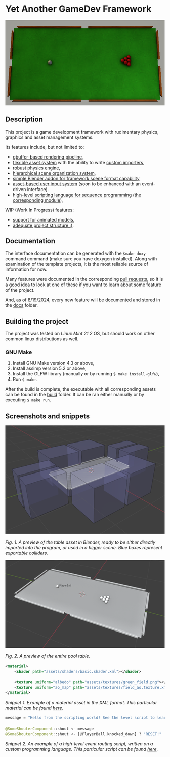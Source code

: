 # Yet Another GameDev Framework

![screenshot.png](docs/screenshot.png)

## Description

This project is a game development framework with rudimentary physics, graphics and asset management systems.

Its features include, but not limited to:
- [gbuffer-based rendering pipeline](lib/graphics/objects/scene.cpp),
- [flexible asset system](lib/managers/asset_manager.h) with the ability to write [custom importers](lib/graphics/importers/materials.cpp),
- [robust physics engine](lib/physics/level_geometry.h),
- [hierarchical scene organization system](lib/logics/scene.h),
- [simple Blender addon for framework scene format capability](blender),
- [asset-based user input system](lib/input) (soon to be enhanced with an event-driven interface).
- [high-level scripting language for sequence programming](docs/asset_system/EVENT_ROUTING.md) ([the corresponding module](lib/logics/blueprints/scripts/script.h)),

WIP (Work In Progress) features:
- [support for animated models](https://github.com/Sigmarik/graphics-engine/issues/4),
- [adequate project structure :)](https://github.com/Sigmarik/graphics-engine/issues/26).

## Documentation

The interface documentation can be generated with the `$make doxy` command command (make sure you have doxygen installed).
Along with examination of the template projects, it is the most reliable source of information for now.

Many features were documented in the corresponding [pull requests](https://github.com/Sigmarik/graphics-engine/pulls?q=is%3Apr+is%3Aclosed), so it is a good idea to look at one of these if you want to learn about some feature of the project.

And, as of 8/19/2024, every new feature will be documented and stored in the [docs](docs) folder.

## Building the project

The project was tested on *Linux Mint 21.2* OS, but should work on other common linux distributions as well.

### GNU Make

1. Install GNU Make version 4.3 or above,
2. Install assimp version 5.2 or above,
3. Install the GLFW library (manually or by running `$ make install-glfw`),
4. Run `$ make`.

After the build is complete, the executable with all corresponding assets can be found in the [build](build/) folder. It can be ran either manually or by executing `$ make run`.

## Screenshots and snippets

![asset_preview](docs/blend_preview_table.png)

*Fig. 1. A preview of the table asset in Blender, ready to be either directly imported into the program, or used in a bigger scene. Blue boxes represent exportable colliders.*

![scene_preview](docs/blend_preview_scene.png)

*Fig. 2. A preview of the entire pool table.*

```XML
<material>
    <shader path="assets/shaders/basic.shader.xml"></shader>

    <texture uniform="albedo" path="assets/textures/green_field.png"></texture>
    <texture uniform="ao_map" path="assets/textures/field_ao.texture.xml"></texture>
</material>
```

*Snippet 1. Example of a material asset in the XML format. This particular material can be found [here](assets/materials/field.material.xml).*

```python
message = "Hello from the scripting world! See the level script to learn where this message came from!"

@SomeShouterComponent::shout <- message
@SomeShouterComponent::shout <- [@PlayerBall.knocked_down] ? "RESET!" : IMPOSSIBLE
```

*Snippet 2. An example of a high-level event routing script, written on a custom programming language. This particular script can be found [here](assets/levels/pool_table.level.xml).*
